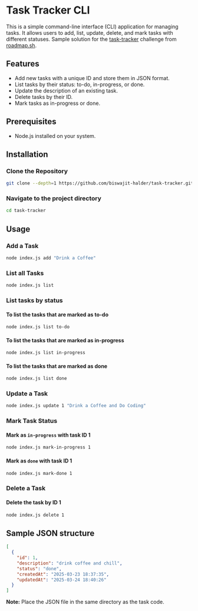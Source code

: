 # Task Tracker CLI

This is a simple command-line interface (CLI) application for managing tasks. It allows users to add, list, update, delete, and mark tasks with different statuses.
Sample solution for the <a href="https://roadmap.sh/projects/task-tracker" rel="nofollow">task-tracker</a> challenge from <a href="https://roadmap.sh/" rel="nofollow">roadmap.sh</a>.

## Features
- Add new tasks with a unique ID and store them in JSON format.
- List tasks by their status: to-do, in-progress, or done.
- Update the description of an existing task.
- Delete tasks by their ID.
- Mark tasks as in-progress or done.

## Prerequisites
- Node.js installed on your system.

## Installation
### Clone the Repository
```sh
git clone --depth=1 https://github.com/biswajit-halder/task-tracker.git
```

### Navigate to the project directory
```sh
cd task-tracker
```

## Usage
### Add a Task
```sh
node index.js add "Drink a Coffee"
```

### List all Tasks
```sh
node index.js list
```

### List tasks by status
#### To list the tasks that are marked as to-do
```sh
node index.js list to-do
```

#### To list the tasks that are marked as in-progress
```sh
node index.js list in-progress
```

#### To list the tasks that are marked as done
```sh
node index.js list done
```

### Update a Task
```sh
node index.js update 1 "Drink a Coffee and Do Coding"
```

### Mark Task Status
#### Mark as `in-progress` with task ID 1
```sh
node index.js mark-in-progress 1
```

#### Mark as `done` with task ID 1
```sh
node index.js mark-done 1
```

### Delete a Task
#### Delete the task by ID 1
```sh
node index.js delete 1
```

## Sample JSON structure
```json
[
  {
    "id": 1,
    "description": "drink coffee and chill",
    "status": "done",
    "createdAt": "2025-03-23 18:37:35",
    "updatedAt": "2025-03-24 18:40:26"
  }
]
```

**Note:** Place the JSON file in the same directory as the task code.